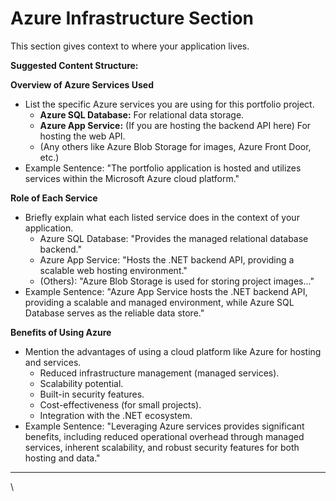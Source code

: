 # Azure Infrastructure Section

This section gives context to where your application lives.

**Suggested Content Structure:**

**Overview of Azure Services Used**

* List the specific Azure services you are using for this portfolio project.
  * **Azure SQL Database:** For relational data storage.
  * **Azure App Service:** (If you are hosting the backend API here) For hosting the web API.
  * (Any others like Azure Blob Storage for images, Azure Front Door, etc.)
* Example Sentence: "The portfolio application is hosted and utilizes services within the Microsoft Azure cloud platform."

**Role of Each Service**

* Briefly explain what each listed service does in the context of your application.
  * Azure SQL Database: "Provides the managed relational database backend."
  * Azure App Service: "Hosts the .NET backend API, providing a scalable web hosting environment."
  * (Others): "Azure Blob Storage is used for storing project images..."
* Example Sentence: "Azure App Service hosts the .NET backend API, providing a scalable and managed environment, while Azure SQL Database serves as the reliable data store."

**Benefits of Using Azure**

* Mention the advantages of using a cloud platform like Azure for hosting and services.
  * Reduced infrastructure management (managed services).
  * Scalability potential.
  * Built-in security features.
  * Cost-effectiveness (for small projects).
  * Integration with the .NET ecosystem.
* Example Sentence: "Leveraging Azure services provides significant benefits, including reduced operational overhead through managed services, inherent scalability, and robust security features for both hosting and data."

***

\
